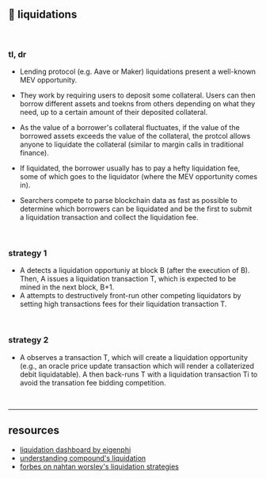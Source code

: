 ## 🧀 liquidations

<br>

### tl, dr

* Lending protocol (e.g. Aave or Maker) liquidations present a well-known MEV opportunity.

* They work by requiring users to deposit some collateral. Users can then borrow different assets and toekns from others depending on what they need, up to a certain amount of their deposited collateral.

* As the value of a borrower's collateral fluctuates, if the value of the borrowed assets exceeds the value of the collateral, the protcol allows anyone to liquidate the collateral (similar to margin calls in traditional finance).

* If liquidated, the borrower usually has to pay a hefty liquidation fee, some of which goes to the liquidator (where the MEV opportunity comes in).

* Searchers compete to parse blockchain data as fast as possible to determine which borrowers can be liquidated and be the first to submit a liquidation transaction and collect the liquidation fee.

<br>

### strategy 1

* A detects a liquidation opportuniy at block B (after the execution of B). Then, A issues a liquidation transaction T, which is expected to be mined in the next block, B+1.
* A attempts to destructively front-run other competing liquidators by setting high transactions fees for their liquidation transaction T.

<br>

### strategy 2

* A observes a transaction T, which will create a liquidation opportunity (e.g., an oracle price update transaction which will render a collaterized debit liquidatable). A then back-runs T with a liquidation transaction Ti to avoid the transation fee bidding competition.


<br>

---

## resources

* [liquidation dashboard by eigenphi](https://eigenphi.io/mev/ethereum/liquidation)
* [understanding compound's liquidation](https://zengo.com/understanding-compounds-liquidation/)
* [forbes on nahtan worsley's liquidation strategies](https://www.forbes.com/sites/jeffkauflin/2022/10/11/the-secretive-world-of-mev-where-crypto-bots-scalp-investors-for-big-profits/?sh=25489eda2d8d) 
